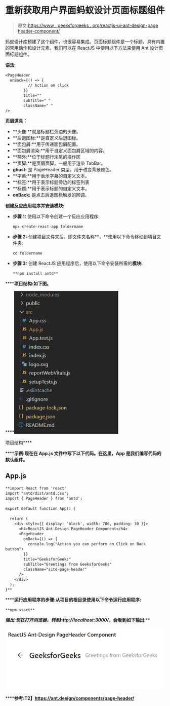 # 重新获取用户界面蚂蚁设计页面标题组件

> 原文:[https://www . geeksforgeeks . org/reactjs-ui-ant-design-page header-component/](https://www.geeksforgeeks.org/reactjs-ui-ant-design-pageheader-component/)

蚂蚁设计库预建了这个组件，也很容易集成。页面标题组件是一个标题，具有内置的常用动作和设计元素。我们可以在 ReactJS 中使用以下方法来使用 Ant 设计页面标题组件。

**语法:**

```
<PageHeader
  onBack={() => {
          // Action on click
        }}
        title=""
        subTitle=" "
        className=" "
/>

```

**页眉道具：**

*   **头像:**就是标题栏旁边的头像。
*   **后退图标:**是自定义后退图标。
*   **面包屑:**用于传递面包屑配置。
*   **面包屑渲染:**用于自定义面包屑区域的内容。
*   **额外:**位于标题行末尾的操作区
*   **页脚:**是页眉页脚，一般用于渲染 TabBar。
*   **ghost:** 是 PageHeader 类型，用于改变背景颜色。
*   **字幕:**用于表示字幕的自定义文本。
*   **标签:**用于表示标题旁边的标签列表
*   **标题:**用于表示标题的自定义文本。
*   **onBack:** 是点击后退图标触发的回调。

**创建反应应用程序并安装模块:**

*   **步骤 1:** 使用以下命令创建一个反应应用程序:

    ```
    npx create-react-app foldername
    ```

*   **步骤 2:** 创建项目文件夹后，即文件夹名称**，**使用以下命令移动到项目文件夹:

    ```
    cd foldername
    ```

*   **步骤 3:** 创建 ReactJS 应用程序后，使用以下命令安装所需的****模块:****

    ```
    **npm install antd**
    ```

******项目结构:**如下图。****

****![](img/f04ae0d8b722a9fff0bd9bd138b29c23.png)

项目结构**** 

******示例:**现在在 **App.js** 文件中写下以下代码。在这里，App 是我们编写代码的默认组件。****

## ****App.js****

```
**import React from 'react'
import "antd/dist/antd.css";
import { PageHeader } from 'antd';

export default function App() {

  return (
    <div style={{ display: 'block', width: 700, padding: 30 }}>
      <h4>ReactJS Ant-Design PageHeader Component</h4>
      <PageHeader
        onBack={() => {
          console.log("Action you can perform on Click on Back button")
        }}
        title="GeeksforGeeks"
        subTitle="Greetings from GeeksforGeeks"
        className="site-page-header"
      />
    </div>
  );
}**
```

******运行应用程序的步骤:**从项目的根目录使用以下命令运行应用程序:****

```
**npm start**
```

******输出:**现在打开浏览器，转到***http://localhost:3000/***，会看到如下输出:****

****![](img/fb046ca66ae5a43b6cbf393155a189f4.png)****

******参考:**T2】https://ant.design/components/page-header/****
